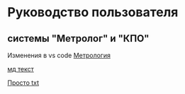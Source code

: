 # Руководство пользователя

## системы "Метролог" и "КПО"

Изменения в vs code
[Метрология](#!/metrol/metrol_main.md)

[мд текст](#!/metrol/prosto.md)

[Просто txt](#!/metrol/prosto.txt)
